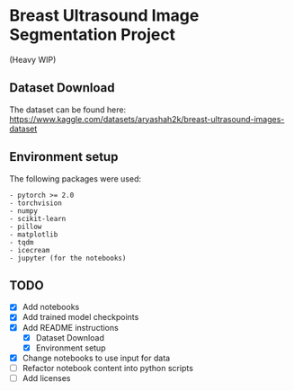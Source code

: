 # Breast Ultrasound Image Segmentation Project
(Heavy WIP)

## Dataset Download
The dataset can be found here: https://www.kaggle.com/datasets/aryashah2k/breast-ultrasound-images-dataset

## Environment setup
The following packages were used:
```
- pytorch >= 2.0
- torchvision
- numpy
- scikit-learn
- pillow
- matplotlib
- tqdm
- icecream
- jupyter (for the notebooks)
```

## TODO
- [x] Add notebooks
- [x] Add trained model checkpoints
- [x] Add README instructions
  - [x] Dataset Download
  - [x] Environment setup
- [x] Change notebooks to use input for data
- [ ] Refactor notebook content into python scripts
- [ ] Add licenses
